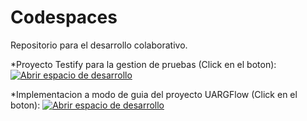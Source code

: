 # Codespaces
Repositorio para el desarrollo colaborativo.

*Proyecto Testify para la gestion de pruebas (Click en el boton): [![Abrir espacio de desarrollo](https://github.com/codespaces/badge.svg)](https://codespaces.new/Levipichun/testify/tree/pruebas)


*Implementacion a modo de guia del proyecto UARGFlow (Click en el boton): [![Abrir espacio de desarrollo](https://github.com/codespaces/badge.svg)](https://codespaces.new/Levipichun/uargflow/tree/pruebas)
